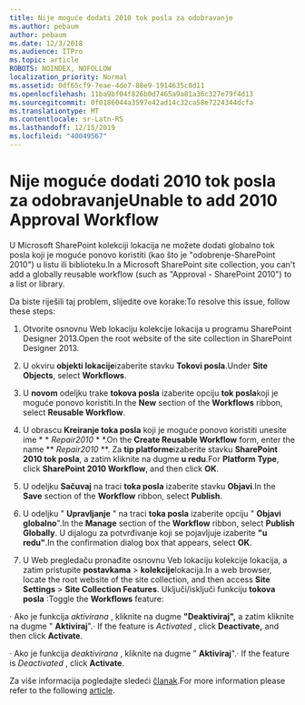 ```yaml
---
title: Nije moguće dodati 2010 tok posla za odobravanje
ms.author: pebaum
author: pebaum
ms.date: 12/3/2018
ms.audience: ITPro
ms.topic: article
ROBOTS: NOINDEX, NOFOLLOW
localization_priority: Normal
ms.assetid: 0df65cf9-7eae-4de7-88e9-1914635c8d11
ms.openlocfilehash: 11ba9bf04f826b0d7465a9a81a36c327e79f4d13
ms.sourcegitcommit: 0f0186044a3597e42ad14c32ca58e7224344dcfa
ms.translationtype: MT
ms.contentlocale: sr-Latn-RS
ms.lasthandoff: 12/15/2019
ms.locfileid: "40049567"
---
```

# <a name="unable-to-add-2010-approval-workflow"></a><span data-ttu-id="60efa-102">Nije moguće dodati 2010 tok posla za odobravanje</span><span class="sxs-lookup"><span data-stu-id="60efa-102">Unable to add 2010 Approval Workflow</span></span>

<span data-ttu-id="60efa-103">U Microsoft SharePoint kolekciji lokacija ne možete dodati globalno tok posla koji je moguće ponovo koristiti (kao što je "odobrenje-SharePoint 2010") u listu ili biblioteku.</span><span class="sxs-lookup"><span data-stu-id="60efa-103">In a Microsoft SharePoint site collection, you can't add a globally reusable workflow (such as "Approval - SharePoint 2010") to a list or library.</span></span>
  
<span data-ttu-id="60efa-104">Da biste riješili taj problem, slijedite ove korake:</span><span class="sxs-lookup"><span data-stu-id="60efa-104">To resolve this issue, follow these steps:</span></span> 
  
1. <span data-ttu-id="60efa-105">Otvorite osnovnu Web lokaciju kolekcije lokacija u programu SharePoint Designer 2013.</span><span class="sxs-lookup"><span data-stu-id="60efa-105">Open the root website of the site collection in SharePoint Designer 2013.</span></span>
  
2. <span data-ttu-id="60efa-106">U okviru **objekti lokacije**izaberite stavku **Tokovi posla**.</span><span class="sxs-lookup"><span data-stu-id="60efa-106">Under **Site Objects**, select **Workflows**.</span></span> 
  
3. <span data-ttu-id="60efa-107">U **novom** odeljku trake **tokova posla** izaberite opciju **tok posla**koji je moguće ponovo koristiti.</span><span class="sxs-lookup"><span data-stu-id="60efa-107">In the **New** section of the **Workflows** ribbon, select **Reusable Workflow**.</span></span> 
  
4. <span data-ttu-id="60efa-108">U obrascu **Kreiranje toka posla** koji je moguće ponovo koristiti unesite ime \* \* *Repair2010* \* \*.</span><span class="sxs-lookup"><span data-stu-id="60efa-108">On the **Create Reusable Workflow** form, enter the name \*\* *Repair2010* \*\*.</span></span> <span data-ttu-id="60efa-109">Za **tip platforme**izaberite stavku **SharePoint 2010 tok posla**, a zatim kliknite na dugme **u redu**.</span><span class="sxs-lookup"><span data-stu-id="60efa-109">For **Platform Type**, click **SharePoint 2010 Workflow**, and then click **OK**.</span></span> 
  
1. <span data-ttu-id="60efa-110">U odeljku **Sačuvaj** na traci **toka posla** izaberite stavku **Objavi**.</span><span class="sxs-lookup"><span data-stu-id="60efa-110">In the **Save** section of the **Workflow** ribbon, select **Publish**.</span></span> 
  
2. <span data-ttu-id="60efa-111">U odeljku " **Upravljanje** " na traci **toka posla** izaberite opciju " **Objavi globalno**".</span><span class="sxs-lookup"><span data-stu-id="60efa-111">In the **Manage** section of the **Workflow** ribbon, select **Publish Globally**.</span></span> <span data-ttu-id="60efa-112">U dijalogu za potvrđivanje koji se pojavljuje izaberite **"u redu"**.</span><span class="sxs-lookup"><span data-stu-id="60efa-112">In the confirmation dialog box that appears, select **OK**.</span></span> 
  
3. <span data-ttu-id="60efa-113">U Web pregledaču pronađite osnovnu Veb lokaciju kolekcije lokacija, a zatim pristupite **postavkama** \> **kolekcije**lokacija.</span><span class="sxs-lookup"><span data-stu-id="60efa-113">In a web browser, locate the root website of the site collection, and then access **Site Settings** \> **Site Collection Features**.</span></span> <span data-ttu-id="60efa-114">Uključi/isključi funkciju **tokova posla** :</span><span class="sxs-lookup"><span data-stu-id="60efa-114">Toggle the **Workflows** feature:</span></span> 
  
<span data-ttu-id="60efa-115">· Ako je funkcija *aktivirana* , kliknite na dugme **"Deaktiviraj",** a zatim kliknite na dugme " **Aktiviraj**".</span><span class="sxs-lookup"><span data-stu-id="60efa-115">· If the feature is  *Activated*  , click **Deactivate,** and then click **Activate**.</span></span> 
  
<span data-ttu-id="60efa-116">· Ako je funkcija *deaktivirana* , kliknite na dugme " **Aktiviraj**".</span><span class="sxs-lookup"><span data-stu-id="60efa-116">· If the feature is  *Deactivated*  , click **Activate**.</span></span> 
  
<span data-ttu-id="60efa-117">Za više informacija pogledajte sledeći [članak](https://go.microsoft.com/fwlink/?linkid=2047770&amp;clcid=0x409).</span><span class="sxs-lookup"><span data-stu-id="60efa-117">For more information please refer to the following [article](https://go.microsoft.com/fwlink/?linkid=2047770&amp;clcid=0x409).</span></span>
  

